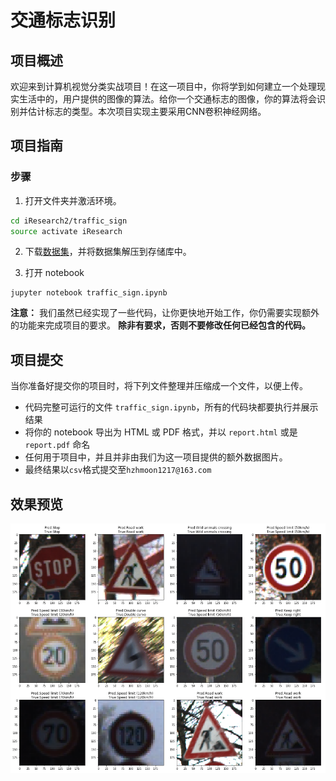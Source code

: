 [//]: # (Image References)

[image1]: ./images/preview.png "Sample Output"

# 交通标志识别

## 项目概述

欢迎来到计算机视觉分类实战项目！在这一项目中，你将学到如何建立一个处理现实生活中的，用户提供的图像的算法。给你一个交通标志的图像，你的算法将会识别并估计标志的类型。本次项目实现主要采用CNN卷积神经网络。

## 项目指南

### 步骤

1. 打开文件夹并激活环境。

 ```bash
cd iResearch2/traffic_sign
source activate iResearch
```

2. 下载[数据集](https://pan.baidu.com/s/1skQGYy6NrqLpNmHook8UGw)，并将数据集解压到存储库中。

3. 打开 notebook

 ```
jupyter notebook traffic_sign.ipynb
```

__注意：__ 我们虽然已经实现了一些代码，让你更快地开始工作，你仍需要实现额外的功能来完成项目的要求。
__除非有要求，否则不要修改任何已经包含的代码。__

## 项目提交

当你准备好提交你的项目时，将下列文件整理并压缩成一个文件，以便上传。

- 代码完整可运行的文件 `traffic_sign.ipynb`，所有的代码块都要执行并展示结果
- 将你的 notebook 导出为 HTML 或 PDF 格式，并以 `report.html` 或是 `report.pdf` 命名
- 任何用于项目中，并且并非由我们为这一项目提供的额外数据图片。
- 最终结果以`csv`格式提交至`hzhmoon1217@163.com`

## 效果预览

![Sample Output][image1]
